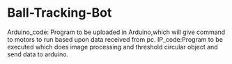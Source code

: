 # Ball-Tracking-Bot
Arduino_code: Program to be uploaded in Arduino,which will give command to motors to run based upon data received from pc.
IP_code:Program to be executed which does image processing and threshold circular object and send data to arduino.  
